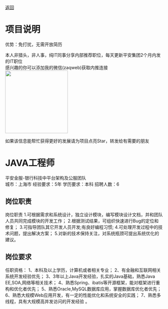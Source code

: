 [返回](../../)

# 项目说明

优势：免打扰，无需开放简历

本人非猎头，非人事，纯IT同事分享内部推荐职位，每天更新平安集团2个月内发的IT职位  
感兴趣的你可以添加我的微信(zaqweb)获取内推连接  
<img src="https://github.com/zaqweb/PA-IT-JOBS/blob/master/WechatICode.jpeg"  height="200" width="200">

如果该信息能帮忙获得更好的发展请为项目点亮Star，转发给有需要的朋友

# JAVA工程师
平安金服-银行科技中平台架构及公服团队  
城市：上海市 经验要求：5年 学历要求：本科  招聘人数：6

## 岗位职责
岗位职责
1.可根据需求和系统设计，独立设计模块，编写模块设计文档，并和团队人员共同完成模块的开发工作；
2.根据测试结果，可组织快速进行Bug的定位和修复；
3.可指导团队其它开发人员开发;有良好编程习惯;
4.可处理开发过程中的技术问题，提出解决方案；
5.对新的技术保持关注，对系统瓶颈可提出系统优化的建议。

## 岗位要求
任职资格：
1、本科及以上学历，计算机或者相关专业；
2、有金融和互联网相关系统开发经验优先；
3、3年以上Java开发经验，扎实的Java基础，熟悉Java EE,SOA,网络等相关技术；
4、熟悉Spring、ibatis等开源框架，能对框架进行重构和优化者优先；
5、熟悉Oracle,MySQL数据库应用，掌握数据库优化者优先；
6、熟悉大规模Web应用开发，有一定的性能优化和系统安全的实践；
7、熟悉多线程，具有大规模高并发访问的开发经验 。




